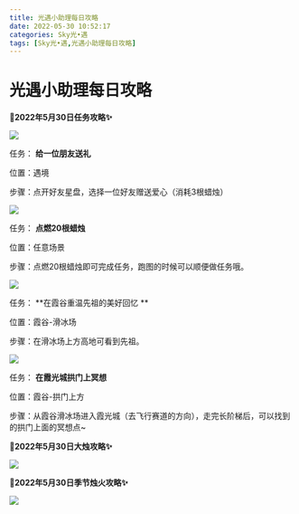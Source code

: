 ```yaml
---
title: 光遇小助理每日攻略
date: 2022-05-30 10:52:17
categories: Sky光•遇
tags: [Sky光•遇,光遇小助理每日攻略]
---
```

# 光遇小助理每日攻略
**🎉2022年5月30日任务攻略✨**

![](https://ok.166.net/reunionpub/ds/kol/20220530/000239-0lrdoz6eks.png)

任务： **给一位朋友送礼**

位置：遇境

步骤：点开好友星盘，选择一位好友赠送爱心（消耗3根蜡烛）

![](https://ok.166.net/reunionpub/ds/kol/20220528/004002-493rsfuyki.png)

任务： **点燃20根蜡烛**

位置：任意场景

步骤：点燃20根蜡烛即可完成任务，跑图的时候可以顺便做任务哦。

![](https://ok.166.net/reunionpub/ds/kol/20220530/000404-j3q1ve5r4a.png)

任务： **在霞谷重温先祖的美好回忆  **

位置：霞谷-滑冰场

步骤：在滑冰场上方高地可看到先祖。

![](https://ok.166.net/reunionpub/ds/kol/20220530/000431-vmh32jwp5a.png)

任务： **在霞光城拱门上冥想**

位置：霞谷-拱门上方

步骤：从霞谷滑冰场进入霞光城（去飞行赛道的方向），走完长阶梯后，可以找到的拱门上面的冥想点~

 **🎉2022年5月30日大烛攻略✨**

![](https://ok.166.net/reunionpub/ds/kol/20220530/000326-4lvwqo2z7k.png)

  

 **🎉2022年5月30日季节烛火攻略✨**

![](https://ok.166.net/reunionpub/ds/kol/20220530/000338-o7yjh9dsvc.png)

  

